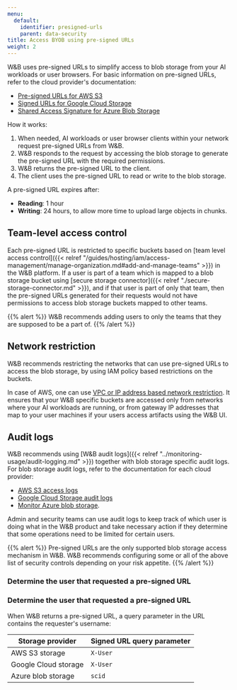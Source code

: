 ```yaml
---
menu:
  default:
    identifier: presigned-urls
    parent: data-security
title: Access BYOB using pre-signed URLs
weight: 2
---
```


W&B uses pre-signed URLs to simplify access to blob storage from your AI workloads or user browsers. For basic information on pre-signed URLs, refer to the cloud provider's documentation:
- [Pre-signed URLs for AWS S3](https://docs.aws.amazon.com/AmazonS3/latest/userguide/using-presigned-url.html)
- [Signed URLs for Google Cloud Storage](https://cloud.google.com/storage/docs/access-control/signed-urls)
- [Shared Access Signature for Azure Blob Storage](https://learn.microsoft.com/azure/storage/common/storage-sas-overview)

How it works:
1. When needed, AI workloads or user browser clients within your network request pre-signed URLs from W&B.
1. W&B responds to the request by accessing the blob storage to generate the pre-signed URL with the required permissions.
1. W&B returns the pre-signed URL to the client.
1. The client uses the pre-signed URL to read or write to the blob storage.

A pre-signed URL expires after:
- **Reading**: 1 hour
- **Writing**: 24 hours, to allow more time to upload large objects in chunks.

## Team-level access control

Each pre-signed URL is restricted to specific buckets based on [team level access control]({{< relref "/guides/hosting/iam/access-management/manage-organization.md#add-and-manage-teams" >}}) in the W&B platform. If a user is part of a team which is mapped to a blob storage bucket using [secure storage connector]({{< relref "./secure-storage-connector.md" >}}), and if that user is part of only that team, then the pre-signed URLs generated for their requests would not have permissions to access blob storage buckets mapped to other teams. 

{{% alert %}}
W&B recommends adding users to only the teams that they are supposed to be a part of.
{{% /alert %}}

## Network restriction

W&B recommends restricting the networks that can use pre-signed URLs to access the blob storage, by using IAM policy based restrictions on the buckets. 

In case of AWS, one can use [VPC or IP address based network restriction](https://docs.aws.amazon.com/AmazonS3/latest/userguide/using-presigned-url.html#PresignedUrlUploadObject-LimitCapabilities). It ensures that your W&B specific buckets are accessed only from networks where your AI workloads are running, or from gateway IP addresses that map to your user machines if your users access artifacts using the W&B UI.

## Audit logs

W&B recommends using [W&B audit logs]({{< relref "../monitoring-usage/audit-logging.md" >}}) together with blob storage specific audit logs. For blob storage audit logs, refer to the documentation for each cloud provider:
- [AWS S3 access logs](https://docs.aws.amazon.com/AmazonS3/latest/userguide/ServerLogs.html)
- [Google Cloud Storage audit logs](https://cloud.google.com/storage/docs/audit-logging)
- [Monitor Azure blob storage](https://learn.microsoft.com/azure/storage/blobs/monitor-blob-storage).

Admin and security teams can use audit logs to keep track of which user is doing what in the W&B product and take necessary action if they determine that some operations need to be limited for certain users.

{{% alert %}}
Pre-signed URLs are the only supported blob storage access mechanism in W&B. W&B recommends configuring some or all of the above list of security controls depending on your risk appetite.
{{% /alert %}}

### Determine the user that requested a pre-signed URL
### Determine the user that requested a pre-signed URL
When W&B returns a pre-signed URL, a query parameter in the URL contains the requester's username:

| Storage provider   | Signed URL query parameter  |
|--------------------|-----------------|
| AWS S3  storage           | `X-User`  |
| Google Cloud storage   | `X-User` |
| Azure  blob storage       | `scid`      |

